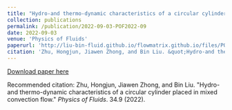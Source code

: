 ```yaml
---
title: "Hydro-and thermo-dynamic characteristics of a circular cylinder placed in mixed convection flow"
collection: publications
permalink: /publication/2022-09-03-POF2022-09
date: 2022-09-03
venue: 'Physics of Fluids'
paperurl: 'http://liu-bin-fluid.github.io/flowmatrix.github.io/files/POF2022-09.pdf'
citation: 'Zhu, Hongjun, Jiawen Zhong, and Bin Liu. &quot;Hydro-and thermo-dynamic characteristics of a circular cylinder placed in mixed convection flow.&quot; <i>Physics of Fluids</i>. 34.9 (2022).'
---
```


<a href='http://liu-bin-fluid.github.io/chaoschapters.github.io/files/POF2022-09.pdf'>Download paper here</a>

Recommended citation: Zhu, Hongjun, Jiawen Zhong, and Bin Liu. "Hydro-and thermo-dynamic characteristics of a circular cylinder placed in mixed convection flow." <i>Physics of Fluids</i>. 34.9 (2022).
